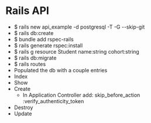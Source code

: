 # Rails API

- $ rails new api_example -d postgresql -T -G --skip-git
- $ rails db:create
- $ bundle add rspec-rails
- $ rails generate rspec:install
- $ rails g resource Student name:string cohort:string
- $ rails db:migrate
- $ rails routes
- Populated the db with a couple entries
- Index
- Show
- Create
  - In Application Controller add: skip_before_action :verify_authenticity_token
- Destroy
- Update
